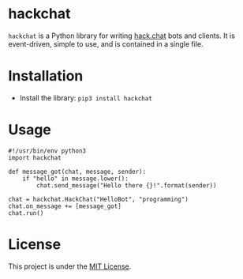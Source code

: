 # hackchat

`hackchat` is a Python library for writing [hack.chat](https://hack.chat) bots and clients. It is event-driven, simple to use, and is
contained in a single file.

# Installation

- Install the library: `pip3 install hackchat`

# Usage

```python3
#!/usr/bin/env python3
import hackchat

def message_got(chat, message, sender):
    if "hello" in message.lower():
        chat.send_message("Hello there {}!".format(sender))

chat = hackchat.HackChat("HelloBot", "programming")
chat.on_message += [message_got]
chat.run()
```

# License

This project is under the [MIT License](LICENSE).
